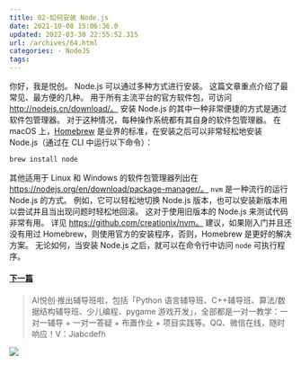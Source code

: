 ```yaml
---
title: 02-如何安装 Node.js
date: 2021-10-08 15:06:36.0
updated: 2022-03-30 22:55:52.315
url: /archives/64.html
categories: - NodeJS
tags: 
---
```




你好，我是悦创。 Node.js 可以通过多种方式进行安装。 这篇文章重点介绍了最常见、最方便的几种。 用于所有主流平台的官方软件包，可访问 http://nodejs.cn/download/。 安装 Node.js 的其中一种非常便捷的方式是通过软件包管理器。 对于这种情况，每种操作系统都有其自身的软件包管理器。 在 macOS 上，[Homebrew](https://brew.sh/) 是业界的标准，在安装之后可以非常轻松地安装 Node.js（通过在 CLI 中运行以下命令）：

```bash
brew install node
```

其他适用于 Linux 和 Windows 的软件包管理器列出在 https://nodejs.org/en/download/package-manager/。 `nvm` 是一种流行的运行 Node.js 的方式。 例如，它可以轻松地切换 Node.js 版本，也可以安装新版本用以尝试并且当出现问题时轻松地回滚。 这对于使用旧版本的 Node.js 来测试代码非常有用。 详见 https://github.com/creationix/nvm。 建议，如果刚入门并且还没有用过 Homebrew，则使用官方的安装程序，否则，Homebrew 是更好的解决方案。 无论如何，当安装 Node.js 之后，就可以在命令行中访问 `node` 可执行程序。

#### [下一篇](https://www.bornforthis.cn/1957.html)

> AI悦创·推出辅导班啦，包括「Python 语言辅导班、C++辅导班、算法/数据结构辅导班、少儿编程、pygame 游戏开发」，全部都是一对一教学：一对一辅导 + 一对一答疑 + 布置作业 + 项目实践等。QQ、微信在线，随时响应！V：Jiabcdefh

![](https://img-blog.csdnimg.cn/5dbd5f53dcff4532a71c485b64932b0f.png)